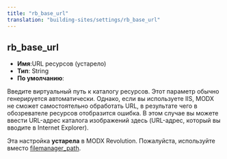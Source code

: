 ```yaml
---
title: "rb_base_url"
translation: "building-sites/settings/rb_base_url"
---
```


## rb_base_url

-   **Имя**:URL ресурсов (устарело)
-   **Тип**: String
-   **По умолчанию**:

Введите виртуальный путь к каталогу ресурсов. Этот параметр обычно генерируется автоматически. Однако, если вы используете IIS, MODX не сможет самостоятельно обработать URL, в результате чего в обозревателе ресурсов отобразится ошибка. В этом случае вы можете ввести URL-адрес каталога изображений здесь (URL-адрес, который вы вводите в Internet Explorer).

Эта настройка **устарела** в MODX Revolution. Пожалуйста, используйте вместо [filemanager_path](building-sites/settings/filemanager_path "filemanager_path").
